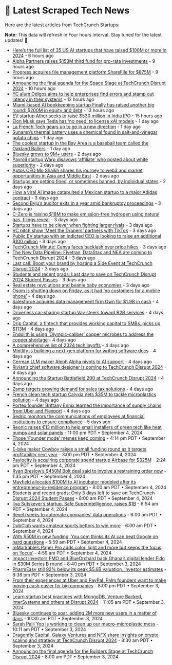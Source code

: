 
# 📰 Latest Scraped Tech News

Here are the latest articles from TechCrunch Startups:

**Note:** This data will refresh in Four hours interval. Stay tuned for the latest updates! 🔄
- [Here’s the full list of 35 US AI startups that have raised $100M or more in 2024](https://techcrunch.com/2024/09/09/heres-the-full-list-of-28-us-ai-startups-that-have-raised-100m-or-more-in-2024/) - 6 hours ago
- [Alpha Partners raises $153M third fund for pro-rata investments](https://techcrunch.com/2024/09/09/alpha-partners-raises-153m-third-fund-for-pro-rata-investments/) - 9 hours ago
- [Progress acquires file management platform ShareFile for $875M](https://techcrunch.com/2024/09/09/progress-acquires-file-management-platform-sharefile-for-875m/) - 9 hours ago
- [Announcing the final agenda for the Space Stage at TechCrunch Disrupt 2024](https://techcrunch.com/2024/09/09/announcing-the-final-agenda-for-the-space-stage-at-techcrunch-disrupt-2024/) - 10 hours ago
- [YC alum Odigos aims to help enterprises find errors and stamp out latency in their systems](https://techcrunch.com/2024/09/09/yc-alum-odigos-aims-to-help-enterprises-find-errors-and-stamp-out-latency-in-their-systems/) - 12 hours ago
- [Miami-based AI bookkeeping startup Finally has raised another big round: $200M in equity and debt](https://techcrunch.com/2024/09/09/miami-based-ai-bookkeeping-startup-finally-has-raised-another-big-round-200m-in-equity-and-debt/) - 13 hours ago
- [EV startup Ather seeks to raise $530 million in India IPO](https://techcrunch.com/2024/09/09/ev-startup-ather-seeks-to-raise-370-million-in-india-ipo/) - 15 hours ago
- [Elon Musk says Tesla has ‘no need’ to license xAI models](https://techcrunch.com/2024/09/08/elon-musk-says-tesla-has-no-need-to-license-xai-models/) - 1 day ago
- [La French Tech gears up to go in a new direction](https://techcrunch.com/2024/09/08/la-french-tech-gears-up-to-go-in-a-new-direction/) - 1 day ago
- [Sunamp’s thermal battery uses a chemical found in salt-and-vinegar potato chips](https://techcrunch.com/2024/09/08/sunamps-thermal-battery-uses-a-chemical-found-in-salt-and-vinegar-potato-chips/) - 1 day ago
- [The coolest startup in the Bay Area is a baseball team called the Oakland Ballers](https://techcrunch.com/2024/09/08/the-coolest-startup-in-the-bay-area-is-a-baseball-team-called-the-oakland-ballers/) - 1 day ago
- [Bluesky grows to 9M+ users](https://techcrunch.com/2024/09/07/bluesky-grows-to-9m-users/) - 2 days ago
- [Payroll startup Warp disavows ‘affiliate’ who posted about white superiority](https://techcrunch.com/2024/09/07/payroll-startup-warp-disavows-affiliate-who-posted-about-white-superiority/) - 2 days ago
- [Aptos CEO Mo Shaikh shares his journey to web3 and market opportunities in Asia and Middle East](https://techcrunch.com/2024/09/07/aptos-ceo-mo-shaikh-shares-his-journey-to-web3-and-market-opportunities-in-asia-and-middle-east/) - 2 days ago
- [Startups are getting fined, or sometimes banned, by individual states](https://techcrunch.com/2024/09/07/startups-are-getting-fined-or-sometimes-banned-by-individual-states/) - 2 days ago
- [How a viral AI image catapulted a Mexican startup to a major Adidas contract](https://techcrunch.com/2024/09/07/how-a-viral-ai-image-catapulted-a-mexican-startup-to-a-major-adidas-contract/) - 3 days ago
- [Second Byju’s auditor exits in a year amid bankruptcy proceedings](https://techcrunch.com/2024/09/06/second-byjus-auditor-exits-in-a-year-as-financial-turmoil-deepens/) - 3 days ago
- [C-Zero is raising $18M to make emission-free hydrogen using natural gas, filings reveal](https://techcrunch.com/2024/09/06/c-zero-is-raising-18m-to-make-emission-free-hydrogen-using-natural-gas-filings-reveal/) - 3 days ago
- [Startups have to be clever when fighting larger rivals](https://techcrunch.com/2024/09/06/startups-have-to-be-clever-when-fighting-larger-rivals/) - 3 days ago
- [VC pitch show ‘Meet the Drapers’ partners with TikTok](https://techcrunch.com/2024/09/06/vc-pitch-show-meet-the-drapers-partners-with-tiktok/) - 3 days ago
- [Public EV startup with an indicted CEO is looking to raise an additional $100 million](https://techcrunch.com/2024/09/06/public-ev-startup-with-an-indicted-ceo-is-looking-to-raise-an-additional-100-million/) - 3 days ago
- [TechCrunch Minute: Canva faces backlash over price hikes](https://techcrunch.com/video/techcrunch-minute-canva-faces-backlash-over-price-hikes/) - 3 days ago
- [The New Data Pipeline: Fivetran, DataStax and NEA are coming to TechCrunch Disrupt 2024](https://techcrunch.com/2024/09/06/the-new-data-pipeline-fivetran-datastax-and-nea-are-coming-to-techcrunch-disrupt-2024/) - 3 days ago
- [Last call: Boost your brand by hosting a Side Event at TechCrunch Disrupt 2024](https://techcrunch.com/2024/09/06/last-call-boost-your-brand-by-hosting-a-side-event-at-techcrunch-disrupt-2024/) - 3 days ago
- [Students and recent grads: Last day to save on TechCrunch Disrupt 2024 Student Passes](https://techcrunch.com/2024/09/06/students-and-recent-grads-last-day-to-save-on-techcrunch-disrupt-2024-student-passes/) - 3 days ago
- [Real estate revolutions and beanie baby economies](https://techcrunch.com/2024/09/06/real-estate-revolutions-and-beanie-baby-economies/) - 3 days ago
- [Osom is shutting down on Friday, as it had ‘no customers for a mobile phone’](https://techcrunch.com/2024/09/05/osom-is-shutting-down-on-friday/) - 4 days ago
- [Salesforce acquires data management firm Own for $1.9B in cash](https://techcrunch.com/2024/09/05/salesforce-acquires-data-management-firm-own-for-1-9b-in-cash/) - 4 days ago
- [Driverless car-sharing startup Vay steers toward B2B services](https://techcrunch.com/2024/09/05/driverless-car-sharing-startup-vay-steers-towards-b2b-services/) - 4 days ago
- [Drip Capital, a fintech that provides working capital to SMBs, picks up $113M](https://techcrunch.com/2024/09/05/drip-capital-a-fintech-that-provides-working-capital-to-smbs-picks-up-113m/) - 4 days ago
- [Endolith is using ‘Olympic-caliber’ copper microbes to address the copper shortage](https://techcrunch.com/2024/09/05/endolith-is-using-olympic-caliber-copper-microbes-to-address-the-copper-shortage/) - 4 days ago
- [A comprehensive list of 2024 tech layoffs](https://techcrunch.com/2024/09/05/tech-layoffs-2024-list/) - 4 days ago
- [Mintlify is building a next-gen platform for writing software docs](https://techcrunch.com/2024/09/05/mintlify-is-building-a-next-gen-platform-for-writing-software-docs/) - 4 days ago
- [German LLM maker Aleph Alpha pivots to AI support](https://techcrunch.com/2024/09/05/german-llm-maker-aleph-alpha-pivots-to-ai-support/) - 4 days ago
- [Rivian’s chief software designer is coming to TechCrunch Disrupt 2024](https://techcrunch.com/2024/09/05/rivians-chief-software-designer-is-coming-to-techcrunch-disrupt-2024/) - 4 days ago
- [Announcing the Startup Battlefield 200 at TechCrunch Disrupt 2024](https://techcrunch.com/2024/09/05/announcing-the-startup-battlefield-200-at-techcrunch-disrupt-2024/) - 4 days ago
- [Zamp targets growing demand for sales tax solutions](https://techcrunch.com/2024/09/05/zamp-targets-growing-demand-for-sales-tax-solutions/) - 4 days ago
- [French clean tech startup Calyxia nets $35M to tackle microplastics pollution](https://techcrunch.com/2024/09/05/french-cleantech-startup-calyxia-nets-35m-to-tackle-microplastics-pollution/) - 4 days ago
- [Portex founder Brittany Ennix learned the importance of supply chains from Uber and Flexport](https://techcrunch.com/2024/09/05/portex-raises-6-25-million-seed-to-make-freight-shipping-easier/) - 4 days ago
- [Sedric monitors the communications of employees at financial institutions to ensure compliance](https://techcrunch.com/2024/09/05/sedric-monitors-the-communications-of-employees-at-financial-institutions-to-ensure-compliance/) - 5 days ago
- [Reonic raises €13 million to help small installers of green tech like heat pumps and solar panels](https://techcrunch.com/2024/09/04/reonic-raises-e13-million-to-help-small-installers-of-green-tech-like-heat-pumps-and-solar-panels/) - 11:00 pm PDT • September 4, 2024
- [Those ‘Founder mode’ memes keep coming](https://techcrunch.com/2024/09/04/those-founder-mode-memes-keep-coming/) - 4:14 pm PDT • September 4, 2024
- [E-bike maker Cowboy raises a small funding round as it targets profitability next year](https://techcrunch.com/2024/09/04/e-bike-maker-cowboy-raises-one-last-small-funding-round-before-reaching-profitability/) - 3:00 pm PDT • September 4, 2024
- [Paylocity is acquiring corporate spend startup Airbase for $325M](https://techcrunch.com/2024/09/04/paylocity-acquiring-corporate-spend-startup-airbase-for-325m/) - 2:24 pm PDT • September 4, 2024
- [Ryan Breslow’s $450M Bolt deal said to involve a restraining order now](https://techcrunch.com/2024/09/04/ryan-breslows-lofty-450m-bolt-deal-is-in-trouble/) - 1:35 pm PDT • September 4, 2024
- [Mayfield allocates $100M to AI incubator modeled after its entrepreneur-in-residence program](https://techcrunch.com/2024/09/04/mayfield-allocates-100m-to-ai-incubator-modeled-after-its-entrepreneur-in-residence-program/) - 8:00 am PDT • September 4, 2024
- [Students and recent grads: Only 3 days left to save on TechCrunch Disrupt 2024 Student Passes](https://techcrunch.com/2024/09/04/students-and-recent-grads-only-3-days-left-to-save-on-techcrunch-disrupt-2024-student-passes/) - 8:00 am PDT • September 4, 2024
- [Ilya Sutskever’s startup, Safe Superintelligence, raises $1B](https://techcrunch.com/2024/09/04/ilya-sutskevers-startup-safe-super-intelligence-raises-1b/) - 6:54 am PDT • September 4, 2024
- [Revefi seeks to automate companies’ data operations](https://techcrunch.com/2024/09/04/revefi-seeks-to-automate-companies-data-operations/) - 6:00 am PDT • September 4, 2024
- [DubClub wants amateur sports bettors to win more](https://techcrunch.com/2024/09/04/dubclub-wants-amateur-sports-betters-to-win-more/) - 6:00 am PDT • September 4, 2024
- [With $50M in new funding, You.com thinks its AI can beat Google on hard questions](https://techcrunch.com/2024/09/04/you-com-refocuses-from-ai-search-to-deeper-productivity-agents-with-new-50m-round/) - 5:59 am PDT • September 4, 2024
- [reMarkable’s Paper Pro adds color, light and more but keeps the focus on ‘focus’](https://techcrunch.com/2024/09/04/remarkables-paper-pro-adds-color-light-and-more-but-keeps-the-focus-on-focus/) - 4:59 am PDT • September 4, 2024
- [Impact investors FMO and BlueOrchard back Ghana’s digital lender Fido in $30M Series B round](https://techcrunch.com/2024/09/03/ghanas-digital-lender-fido-30m-series-b-round/) - 8:40 pm PDT • September 3, 2024
- [PharmEasy still 92% below its peak $5.6B valuation, investor estimates](https://techcrunch.com/2024/09/03/pharmeasy-still-92-below-its-peak-5-6-billion-valuation-investor-estimates/) - 8:38 pm PDT • September 3, 2024
- [From their experiences at Uber and PayPal, Palm founders want to make moving cash easier for big companies](https://techcrunch.com/2024/09/03/from-their-experiences-at-uber-and-paypal-palm-founders-want-to-make-moving-cash-easier-for-big-companies/) - 8:00 pm PDT • September 3, 2024
- [Learn startup best practices with MongoDB, Venture Backed, InterSystems and others at Disrupt 2024](https://techcrunch.com/2024/09/03/learn-startup-best-practices-with-mongodb-venture-backed-intersystems-and-others-at-disrupt-2024/) - 11:05 am PDT • September 3, 2024
- [Bluesky continues to soar, adding 2M more new users in a matter of days](https://techcrunch.com/2024/09/03/bluesky-continues-to-soar-adding-2m-more-new-users-in-a-matter-of-days/) - 10:30 am PDT • September 3, 2024
- [Sarah Paiji Yoo is working to clean up our macro-microplastic mess](https://techcrunch.com/podcast/sarah-paiji-yoo-is-working-to-clean-up-our-macro-microplastic-mess/) - 10:11 am PDT • September 3, 2024
- [Dragonfly Capital, Galaxy Ventures and NFX share insights on crypto scaling and strategy at TechCrunch Disrupt 2024](https://techcrunch.com/2024/09/03/dragonfly-capital-galaxy-ventures-and-nfx-share-insights-on-crypto-scaling-and-strategy-at-techcrunch-disrupt-2024/) - 8:30 am PDT • September 3, 2024
- [Announcing the final agenda for the Builders Stage at TechCrunch Disrupt 2024](https://techcrunch.com/2024/09/03/announcing-the-final-agenda-for-the-builders-stage-at-techcrunch-disrupt-2024/) - 8:00 am PDT • September 3, 2024